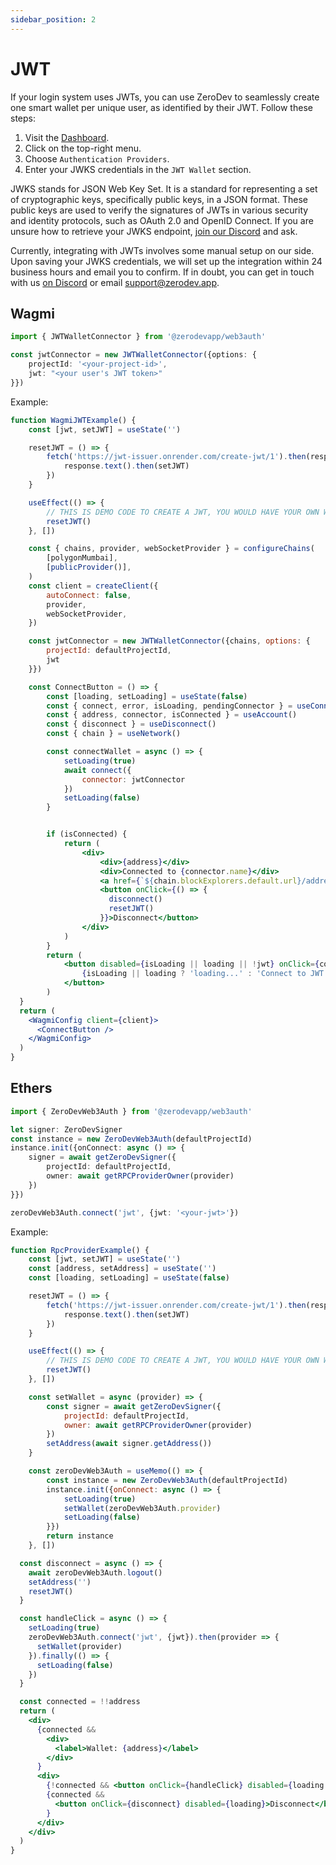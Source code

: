 ```yaml
---
sidebar_position: 2
---
```


# JWT

If your login system uses JWTs, you can use ZeroDev to seamlessly create one smart wallet per unique user, as identified by their JWT.  Follow these steps:

1. Visit the [Dashboard](https://staging-dashboard-q1xv.onrender.com/authentication-providers).
2. Click on the top-right menu.
3. Choose `Authentication Providers`.
4. Enter your JWKS credentials in the `JWT Wallet` section.

JWKS stands for JSON Web Key Set. It is a standard for representing a set of cryptographic keys, specifically public keys, in a JSON format. These public keys are used to verify the signatures of JWTs in various security and identity protocols, such as OAuth 2.0 and OpenID Connect.  If you are unsure how to retrieve your JWKS endpoint, [join our Discord](https://discord.gg/KS9MRaTSjx) and ask.

Currently, integrating with JWTs involves some manual setup on our side.  Upon saving your JWKS credentials, we will set up the integration within 24 business hours and email you to confirm.  If in doubt, you can get in touch with us [on Discord](https://discord.gg/KS9MRaTSjx) or email support@zerodev.app.

## Wagmi

```typescript
import { JWTWalletConnector } from '@zerodevapp/web3auth'

const jwtConnector = new JWTWalletConnector({options: {
    projectId: '<your-project-id>',
    jwt: "<your user's JWT token>"
}})
```

Example:

```jsx live folded
function WagmiJWTExample() {
    const [jwt, setJWT] = useState('')

    resetJWT = () => {
        fetch('https://jwt-issuer.onrender.com/create-jwt/1').then(response => {
            response.text().then(setJWT)
        })
    }

    useEffect(() => {
        // THIS IS DEMO CODE TO CREATE A JWT, YOU WOULD HAVE YOUR OWN WAY TO GET YOUR JWT
        resetJWT()
    }, [])

    const { chains, provider, webSocketProvider } = configureChains(
        [polygonMumbai],
        [publicProvider()],
    )
    const client = createClient({
        autoConnect: false,
        provider,
        webSocketProvider,
    })

    const jwtConnector = new JWTWalletConnector({chains, options: {
        projectId: defaultProjectId,
        jwt
    }})

    const ConnectButton = () => {
        const [loading, setLoading] = useState(false)
        const { connect, error, isLoading, pendingConnector } = useConnect()
        const { address, connector, isConnected } = useAccount()
        const { disconnect } = useDisconnect()
        const { chain } = useNetwork()

        const connectWallet = async () => {
            setLoading(true)
            await connect({
                connector: jwtConnector
            })
            setLoading(false)
        }


        if (isConnected) {
            return (
                <div>
                    <div>{address}</div>
                    <div>Connected to {connector.name}</div>
                    <a href={`${chain.blockExplorers.default.url}/address/${address}`} target="_blank">Explorer</a><br />
                    <button onClick={() => {
                      disconnect()
                      resetJWT()
                    }}>Disconnect</button>
                </div>
            )
        }
        return (
            <button disabled={isLoading || loading || !jwt} onClick={connectWallet}>
                {isLoading || loading ? 'loading...' : 'Connect to JWT'}
            </button>
        )
  }
  return (
    <WagmiConfig client={client}>
      <ConnectButton />
    </WagmiConfig>
  )
}
```

## Ethers

```typescript
import { ZeroDevWeb3Auth } from '@zerodevapp/web3auth'

let signer: ZeroDevSigner
const instance = new ZeroDevWeb3Auth(defaultProjectId)
instance.init({onConnect: async () => {
    signer = await getZeroDevSigner({
        projectId: defaultProjectId,
        owner: await getRPCProviderOwner(provider)
    })
}})

zeroDevWeb3Auth.connect('jwt', {jwt: '<your-jwt>'})
```

Example:

```jsx live folded
function RpcProviderExample() {
    const [jwt, setJWT] = useState('')
    const [address, setAddress] = useState('')
    const [loading, setLoading] = useState(false)

    resetJWT = () => {
        fetch('https://jwt-issuer.onrender.com/create-jwt/1').then(response => {
            response.text().then(setJWT)
        })
    }

    useEffect(() => {
        // THIS IS DEMO CODE TO CREATE A JWT, YOU WOULD HAVE YOUR OWN WAY TO GET YOUR JWT
        resetJWT()
    }, [])

    const setWallet = async (provider) => {
        const signer = await getZeroDevSigner({
            projectId: defaultProjectId,
            owner: await getRPCProviderOwner(provider)
        })
        setAddress(await signer.getAddress())
    }

    const zeroDevWeb3Auth = useMemo(() => {
        const instance = new ZeroDevWeb3Auth(defaultProjectId)
        instance.init({onConnect: async () => {
            setLoading(true)
            setWallet(zeroDevWeb3Auth.provider)
            setLoading(false)
        }})
        return instance
    }, [])

  const disconnect = async () => {
    await zeroDevWeb3Auth.logout()
    setAddress('')
    resetJWT()
  }

  const handleClick = async () => {
    setLoading(true)
    zeroDevWeb3Auth.connect('jwt', {jwt}).then(provider => {
      setWallet(provider)
    }).finally(() => {
      setLoading(false)
    })
  }

  const connected = !!address
  return (
    <div>
      {connected && 
        <div>
          <label>Wallet: {address}</label>
        </div>
      }
      <div>
        {!connected && <button onClick={handleClick} disabled={loading || !jwt}>{ loading ? 'loading...' : 'Create Wallet'}</button>}
        {connected && 
          <button onClick={disconnect} disabled={loading}>Disconnect</button>
        }
      </div>
    </div>
  )
}
```

